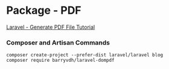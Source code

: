 # Package - PDF

[Laravel - Generate PDF File Tutorial](https://www.itsolutionstuff.com/post/laravel-6-generate-pdf-file-tutorialexample.html)

### Composer and Artisan Commands
```shell script
composer create-project --prefer-dist laravel/laravel blog
composer require barryvdh/laravel-dompdf
```
